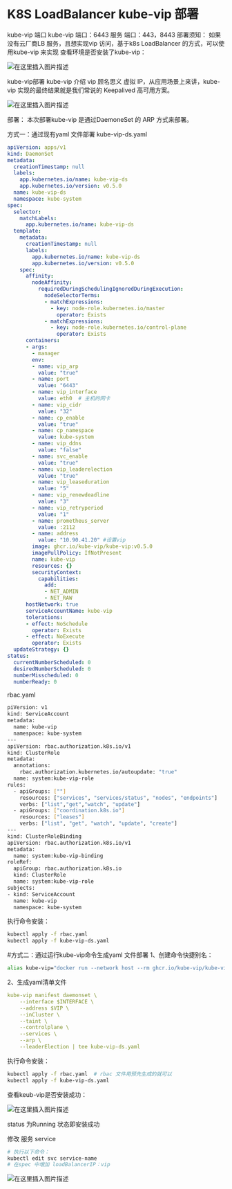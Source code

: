 # K8S LoadBalancer kube-vip 部署

kube-vip 端口
kube-vip 端口：6443
服务 端口：443，8443
部署须知：
如果没有云厂商LB 服务，且想实现vip 访问，基于k8s LoadBalancer 的方式，可以使用kube-vip 来实现
查看环境是否安装了kube-vip：

![在这里插入图片描述](assets/003/ac0e1b427c134cdcb8014dd8e7cfa7dc.png)

kube-vip部署
kube-vip 介绍
vip 顾名思义 虚拟 IP，从应用场景上来讲，kube-vip 实现的最终结果就是我们常说的 Keepalived 高可用方案。

![在这里插入图片描述](assets/003/032520a6343543238ca1d4af4a85701a.png)

部署：
本次部署kube-vip 是通过DaemoneSet 的 ARP 方式来部署。

方式一：通过现有yaml 文件部署
kube-vip-ds.yaml

```yaml
apiVersion: apps/v1
kind: DaemonSet
metadata:
  creationTimestamp: null
  labels:
    app.kubernetes.io/name: kube-vip-ds
    app.kubernetes.io/version: v0.5.0
  name: kube-vip-ds
  namespace: kube-system
spec:
  selector:
    matchLabels:
      app.kubernetes.io/name: kube-vip-ds
  template:
    metadata:
      creationTimestamp: null
      labels:
        app.kubernetes.io/name: kube-vip-ds
        app.kubernetes.io/version: v0.5.0
    spec:
      affinity:
        nodeAffinity:
          requiredDuringSchedulingIgnoredDuringExecution:
            nodeSelectorTerms:
            - matchExpressions:
              - key: node-role.kubernetes.io/master
                operator: Exists
            - matchExpressions:
              - key: node-role.kubernetes.io/control-plane
                operator: Exists
      containers:
      - args:
        - manager
        env:
        - name: vip_arp
          value: "true"
        - name: port
          value: "6443"
        - name: vip_interface
          value: eth0  # 主机的网卡
        - name: vip_cidr
          value: "32"
        - name: cp_enable
          value: "true"
        - name: cp_namespace
          value: kube-system
        - name: vip_ddns
          value: "false"
        - name: svc_enable
          value: "true"
        - name: vip_leaderelection
          value: "true"
        - name: vip_leaseduration
          value: "5"
        - name: vip_renewdeadline
          value: "3"
        - name: vip_retryperiod
          value: "1"
        - name: prometheus_server
          value: :2112
        - name: address
          value: "10.90.41.20" #设置vip
        image: ghcr.io/kube-vip/kube-vip:v0.5.0
        imagePullPolicy: IfNotPresent
        name: kube-vip
        resources: {}
        securityContext:
          capabilities:
            add:
            - NET_ADMIN
            - NET_RAW
      hostNetwork: true
      serviceAccountName: kube-vip
      tolerations:
      - effect: NoSchedule
        operator: Exists
      - effect: NoExecute
        operator: Exists
  updateStrategy: {}
status:
  currentNumberScheduled: 0
  desiredNumberScheduled: 0
  numberMisscheduled: 0
  numberReady: 0
```



rbac.yaml

```bash
piVersion: v1
kind: ServiceAccount
metadata:
  name: kube-vip
  namespace: kube-system
---
apiVersion: rbac.authorization.k8s.io/v1
kind: ClusterRole
metadata:
  annotations:
    rbac.authorization.kubernetes.io/autoupdate: "true"
  name: system:kube-vip-role
rules:
  - apiGroups: [""]
    resources: ["services", "services/status", "nodes", "endpoints"]
    verbs: ["list","get","watch", "update"]
  - apiGroups: ["coordination.k8s.io"]
    resources: ["leases"]
    verbs: ["list", "get", "watch", "update", "create"]
---
kind: ClusterRoleBinding
apiVersion: rbac.authorization.k8s.io/v1
metadata:
  name: system:kube-vip-binding
roleRef:
  apiGroup: rbac.authorization.k8s.io
  kind: ClusterRole
  name: system:kube-vip-role
subjects:
- kind: ServiceAccount
  name: kube-vip
  namespace: kube-system
```

执行命令安装：

```bash
kubectl apply -f rbac.yaml
kubectl apply -f kube-vip-ds.yaml
```

#方式二：通过运行kube-vip命令生成yaml 文件部署
1、创建命令快捷别名：

```bash
alias kube-vip="docker run --network host --rm ghcr.io/kube-vip/kube-vip:$KVVERSION"
```

2、生成yaml清单文件

```yaml
kube-vip manifest daemonset \
    --interface $INTERFACE \
    --address $VIP \
    --inCluster \
    --taint \
    --controlplane \
    --services \
    --arp \
    --leaderElection | tee kube-vip-ds.yaml
```

执行命令安装：

```bash
kubectl apply -f rbac.yaml  # rbac 文件用预先生成的就可以
kubectl apply -f kube-vip-ds.yaml
```



查看keub-vip是否安装成功：

![在这里插入图片描述](assets/003/007b8151531e41909628324b0fe01d32.png)

status 为Running 状态即安装成功



修改 服务 service
```bash
# 执行以下命令：
kubectl edit svc service-name
# 在spec 中增加 loadBalancerIP：vip
```

![在这里插入图片描述](assets/003/3326ad0bb60242c190ade1206c765c53.png)